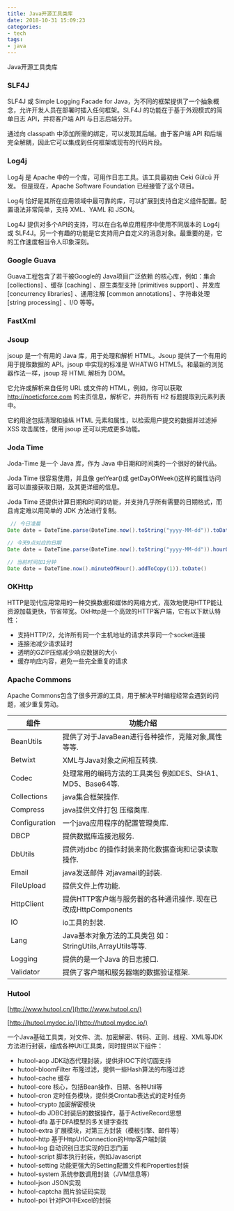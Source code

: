 ```yaml
---
title: Java开源工具类库
date: 2018-10-31 15:09:23
categories:
- tech
tags:
- java
---
```


Java开源工具类库

<!-- more -->

### SLF4J

SLF4J 或 Simple Logging Facade for Java，为不同的框架提供了一个抽象概念，允许开发人员在部署时插入任何框架。SLF4J 的功能在于基于外观模式的简单日志 API，并将客户端 API 与日志后端分开。

通过向 classpath 中添加所需的绑定，可以发现其后端。由于客户端 API 和后端完全解耦，因此它可以集成到任何框架或现有的代码片段。

### Log4j

Log4j 是 Apache 中的一个库，可用作日志工具。该工具最初由 Ceki Gülcü 开发。 但是现在，Apache Software Foundation 已经接管了这个项目。

Log4j 恰好是其所在应用领域中最可靠的库，可以扩展到支持自定义组件配置。配置语法非常简单，支持 XML、YAML 和 JSON。

Log4J 提供对多个API的支持，可以在白名单应用程序中使用不同版本的 Log4j 或 SLF4J。另一个有趣的功能是它支持用户自定义的消息对象。最重要的是，它的工作速度相当令人印象深刻。

### Google Guava

Guava工程包含了若干被Google的 Java项目广泛依赖 的核心库，例如：集合 [collections] 、缓存 [caching] 、原生类型支持 [primitives support] 、并发库 [concurrency libraries] 、通用注解 [common annotations] 、字符串处理 [string processing] 、I/O 等等。

### FastXml



### Jsoup

jsoup 是一个有用的 Java 库，用于处理和解析 HTML。Jsoup 提供了一个有用的用于提取数据的 API。jsoup 中实现的标准是 WHATWG HTML5。和最新的浏览器作法一样，jsoup 将 HTML 解析为 DOM。

它允许或解析来自任何 URL 或文件的 HTML，例如，你可以获取 http://noeticforce.com 的主页信息，解析它，并将所有 H2 标题提取到元素列表中。

它的用途包括清理和操纵 HTML 元素和属性，以检索用户提交的数据并过滤掉 XSS 攻击属性，使用 jsoup 还可以完成更多功能。

### Joda Time

Joda-Time 是一个 Java 库，作为 Java 中日期和时间类的一个很好的替代品。

Joda Time 很容易使用，并且像 getYear()或 getDayOfWeek()这样的属性访问器可以直接获取日期，及其更详细的信息。

Joda Time 还提供计算日期和时间的功能，并支持几乎所有需要的日期格式，而且肯定难以用简单的 JDK 方法进行复制。

```java
 // 今日凌晨
Date date = DateTime.parse(DateTime.now().toString("yyyy-MM-dd")).toDate()

// 今天9点对应的日期
Date date = DateTime.parse(DateTime.now().toString("yyyy-MM-dd")).hourOfDay().addToCopy(9).toDate();  

// 当前时间加1分钟
Date date = DateTime.now().minuteOfHour().addToCopy(1)).toDate()
```


### OKHttp

HTTP是现代应用常用的一种交换数据和媒体的网络方式，高效地使用HTTP能让资源加载更快，节省带宽。OkHttp是一个高效的HTTP客户端，它有以下默认特性：

- 支持HTTP/2，允许所有同一个主机地址的请求共享同一个socket连接
- 连接池减少请求延时
- 透明的GZIP压缩减少响应数据的大小
- 缓存响应内容，避免一些完全重复的请求

### Apache Commons

Apache Commons包含了很多开源的工具，用于解决平时编程经常会遇到的问题，减少重复劳动。 

| **组件**      | **功能介绍**                                                 |
| ------------- | ------------------------------------------------------------ |
| BeanUtils     | 提供了对于JavaBean进行各种操作，克隆对象,属性等等.           |
| Betwixt       | XML与Java对象之间相互转换.                                   |
| Codec         | 处理常用的编码方法的工具类包    例如DES、SHA1、MD5、Base64等. |
| Collections   | java集合框架操作.                                            |
| Compress      | java提供文件打包 压缩类库.                                   |
| Configuration | 一个java应用程序的配置管理类库.                              |
| DBCP          | 提供数据库连接池服务.                                        |
| DbUtils       | 提供对jdbc  的操作封装来简化数据查询和记录读取操作.          |
| Email         | java发送邮件 对javamail的封装.                               |
| FileUpload    | 提供文件上传功能.                                            |
| HttpClient    | 提供HTTP客户端与服务器的各种通讯操作. 现在已改成HttpComponents |
| IO            | io工具的封装.                                                |
| Lang          | Java基本对象方法的工具类包 如：StringUtils,ArrayUtils等等.   |
| Logging       | 提供的是一个Java 的日志接口.                                 |
| Validator     | 提供了客户端和服务器端的数据验证框架.                        |

### Hutool

[http://www.hutool.cn/](http://www.hutool.cn/)

[http://hutool.mydoc.io/](http://hutool.mydoc.io/)

一个Java基础工具类，对文件、流、加密解密、转码、正则、线程、XML等JDK方法进行封装，组成各种Util工具类，同时提供以下组件：

- hutool-aop           JDK动态代理封装，提供非IOC下的切面支持
- hutool-bloomFilter   布隆过滤，提供一些Hash算法的布隆过滤
- hutool-cache         缓存
- hutool-core          核心，包括Bean操作、日期、各种Util等
- hutool-cron          定时任务模块，提供类Crontab表达式的定时任务
- hutool-crypto        加密解密模块
- hutool-db            JDBC封装后的数据操作，基于ActiveRecord思想
- hutool-dfa           基于DFA模型的多关键字查找
- hutool-extra         扩展模块，对第三方封装（模板引擎、邮件等）
- hutool-http          基于HttpUrlConnection的Http客户端封装
- hutool-log           自动识别日志实现的日志门面
- hutool-script        脚本执行封装，例如Javascript
- hutool-setting       功能更强大的Setting配置文件和Properties封装
- hutool-system        系统参数调用封装（JVM信息等）
- hutool-json          JSON实现
- hutool-captcha       图片验证码实现
- hutool-poi           针对POI中Excel的封装

